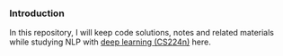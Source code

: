 ### Introduction
In this repository, I will keep code solutions, notes and related materials
while studying NLP with [deep learning (CS224n)](http://web.stanford.edu/class/cs224n/index.html)
here. 
